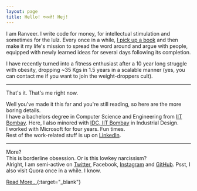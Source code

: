 ```yaml
---
layout: page
title: Hello! नमस्ते! Hej!
---
```


I am Ranveer. I write code for money, for intellectual stimulation and sometimes for the lulz. Every once in a while, [I pick up a book](https://www.goodreads.com/ranveeraggarwal) and then make it my life's mission to spread the word around and argue with people, equipped with newly learned ideas for several days following its completion.

I have recently turned into a fitness enthusiast after a 10 year long struggle with obesity, dropping ~35 Kgs in 1.5 years in a scalable manner (yes, you can contact me if you want to join the weight-droppers cult).

---

That's it. That's me right now.    

Well you've made it this far and you're still reading, so here are the more boring details.    
I have a bachelors degree in Computer Science and Engineering from [IIT Bombay](http://www.iitb.ac.in/). Here, I also minored with [IDC, IIT Bombay](http://www.idc.iitb.ac.in/) in Industrial Design.    
I worked with Microsoft for four years. Fun times.    
Rest of the work-related stuff is up on [LinkedIn](https://www.linkedin.com/in/ranveeraggarwal/).

---

More?    
This is borderline obsession. Or is this lowkey narcissism?    
Alright, I am semi-active on [Twitter](https://twitter.com/ranveeraggarwal), Facebook, [Instagram](https://instagram.com/ranveeraggarwal) and [GitHub](https://github.com/ranveeraggarwal). Psst, I also visit Quora once in a while. I know. 

[Read More...](https://bit.ly/3fbdK5E){:target="_blank"}
